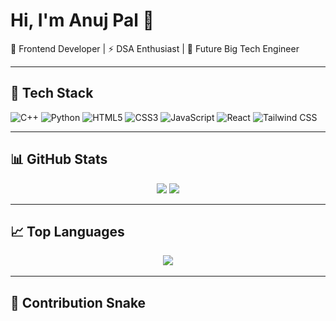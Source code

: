 # Hi, I'm Anuj Pal 👋  
🌟 Frontend Developer | ⚡ DSA Enthusiast | 🎯 Future Big Tech Engineer  

---

## 🚀 Tech Stack
![C++](https://img.shields.io/badge/C++-00599C?logo=cplusplus&logoColor=white)
![Python](https://img.shields.io/badge/Python-3776AB?logo=python&logoColor=white)
![HTML5](https://img.shields.io/badge/HTML5-E34F26?logo=html5&logoColor=white)
![CSS3](https://img.shields.io/badge/CSS3-1572B6?logo=css3&logoColor=white)
![JavaScript](https://img.shields.io/badge/JavaScript-F7DF1E?logo=javascript&logoColor=black)
![React](https://img.shields.io/badge/React-20232A?logo=react&logoColor=61DAFB)
![Tailwind CSS](https://img.shields.io/badge/Tailwind_CSS-38B2AC?logo=tailwind-css&logoColor=white)

---

## 📊 GitHub Stats
<p align="center">
  <img src="https://github-readme-stats.vercel.app/api?username=anuj-pal18&show_icons=true&theme=radical" height="180em" />
  <img src="https://github-readme-streak-stats.herokuapp.com/?user=anuj-pal18&theme=radical" height="180em" />
</p>

---

## 📈 Top Languages
<p align="center">
  <img src="https://github-readme-stats.vercel.app/api/top-langs/?username=anuj-pal18&layout=compact&theme=radical" />
</p>

---

## 🐍 Contribution Snake
<p align="center">
  <img src="https://raw.githubusercontent.com/Platane/snk/output/github-contribution-grid-snake.svg" alt="Snake animation
